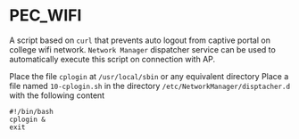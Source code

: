 # PEC_WIFI
A script based on `curl` that prevents auto logout from captive portal on college wifi network.
`Network Manager` dispatcher service can be used to automatically execute this script on connection with AP.

Place the file `cplogin` at `/usr/local/sbin` or any equivalent directory
Place a file named `10-cplogin.sh` in the directory `/etc/NetworkManager/disptacher.d` with the following content

    #!/bin/bash
    cplogin &
    exit

